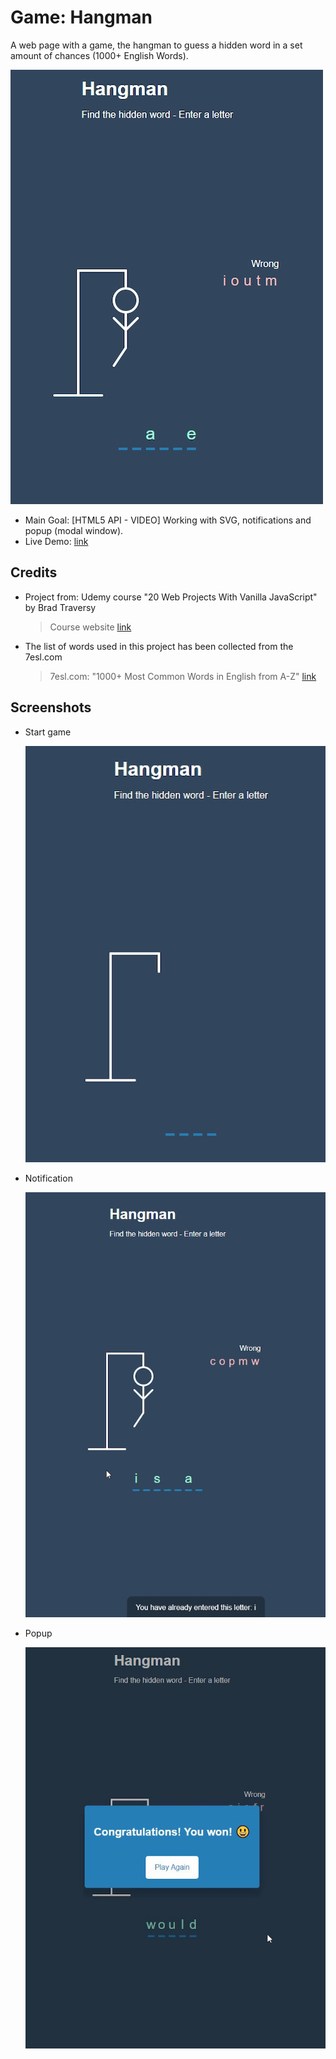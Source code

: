 # Game: Hangman

A web page with a game, the hangman to guess a hidden word in a set amount of chances (1000+ English Words).

![Screenshot of the app showing the game with some guessed letters and the almost complete hangman](./data/screenshot_03_red.jpg)

- Main Goal: [HTML5 API - VIDEO] Working with SVG, notifications and popup (modal window).
- Live Demo: [link](https://orses.github.io/vanilla_javascript/game_hangman/src/)

## Credits

- Project from: Udemy course "20 Web Projects With Vanilla JavaScript" by Brad Traversy

  > Course website [link](https://www.udemy.com/course/web-projects-with-vanilla-javascript)

- The list of words used in this project has been collected from the 7esl.com

  > 7esl.com: "1000+ Most Common Words in English from A-Z" [link](https://7esl.com/common-words/)

## Screenshots

- Start game

  ![Screenshot of the app showing a new game](./data/screenshot_04_red.jpg)

- Notification

  ![Screenshot of the app showing the notification message](./data/screenshot_01_red.jpg)

- Popup

  ![Screenshot of the app showing the popup](./data/screenshot_02_red.jpg)
